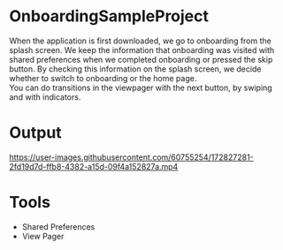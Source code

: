 # OnboardingSampleProject
When the application is first downloaded, we go to onboarding from the splash screen. We keep the information that onboarding was visited with shared preferences when we completed onboarding or pressed the skip button. By checking this information on the splash screen, we decide whether to switch to onboarding or the home page.\
You can do transitions in the viewpager with the next button, by swiping and with indicators.

# Output


https://user-images.githubusercontent.com/60755254/172827281-2fd19d7d-ffb8-4382-a15d-09f4a152827a.mp4

# Tools
+ Shared Preferences
+ View Pager
